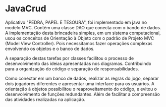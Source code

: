 # JavaCrud
Aplicativo "PEDRA, PAPEL E TESOURA", foi implementado em java no modelo MVC. Contém uma classe DAO que conecta com o bando de dados.
A implementação desta brincadeira simples, em um sistema computacional, usou os conceitos de Orientação à Objeto com o padrão de Projeto MVC (Model View Controller). Pois necessitamos fazer operações complexas envolvendo os objetos e o banco de dados. 

A separação destas tarefas por classes facilitou o processo de desenvolvimento das ideias apresentadas nos diagramas. Contribuindo para a organização do código e separação de responsabilidades. 

Como conectar em um banco de dados, realizar as regras do jogo, separar dois jogadores diferentes e apresentar uma interface para os usuários.
	A orientação à objetos possibilitou o reaproveitamento do código, e evitou o desenvolvimento de funções redundantes. Além de facilitar a compreensão das atividades realizadas na aplicação.
